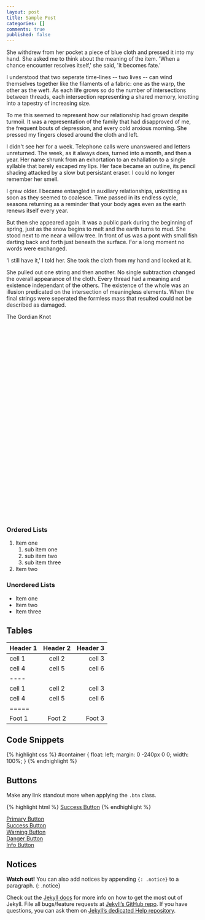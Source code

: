 ```yaml
---
layout: post
title: Sample Post
categories: []
comments: true
published: false
---
```


She withdrew from her pocket a piece of blue cloth and pressed it into my hand. She asked me to think about the meaning of the item. 'When a chance encounter resolves itself,' she said, 'it becomes fate.'

I understood that two seperate time-lines -- two lives -- can wind themselves together like the filaments of a fabric: one as the warp, the other as the weft. As each life grows so do the number of intersections between threads, each intersection representing a shared memory, knotting into a tapestry of increasing size.

To me this seemed to represent how our relationship had grown despite turmoil. It was a representation of the family that had disapproved of me, the frequent bouts of depression, and every cold anxious morning. She pressed my fingers closed around the cloth and left.

I didn't see her for a week. Telephone calls were unanswered and letters unreturned. The week, as it always does, turned into a month, and then a year. Her name shrunk from an exhortation to an exhallation to a single syllable that barely escaped my lips. Her face became an outline, its pencil shading attacked by a slow but persistant eraser. I could no longer remember her smell.

I grew older. I became entangled in auxiliary relationships, unknitting as soon as they seemed to coalesce. Time passed in its endless cycle, seasons returning as a reminder that your body ages even as the earth renews itself every year.

But then she appeared again. It was a public park during the beginning of spring, just as the snow begins to melt and the earth turns to mud. She stood next to me near a willow tree. In front of us was a pont with small fish darting back and forth just beneath the surface. For a long moment no words were exchanged.

'I still have it,' I told her. She took the cloth from my hand and looked at it.

She pulled out one string and then another. No single subtraction changed the overall appearance of the cloth. Every thread had a meaning and existence independant of the others. The existence of the whole was an illusion predicated on the intersection of meaningless elements. When the final strings were seperated the formless mass that resulted could not be described as damaged.

The Gordian Knot

<!--more-->




	
<link rel="stylesheet" href="files/leaflet.css">
<script src="files/leaflet.js"></script>

<style>
	#map { width: 800px; height: 500px; }
.info { padding: 6px 8px; font: 14px/16px Arial, Helvetica, sans-serif; background: white; background: rgba(255,255,255,0.8); box-shadow: 0 0 15px rgba(0,0,0,0.2); border-radius: 5px; } .info h4 { margin: 0 0 5px; color: #777; }
.legend { text-align: left; line-height: 18px; color: #555; } .legend i { width: 18px; height: 18px; float: left; margin-right: 8px; opacity: 0.7; }
</style>
</head>
<body>

<div id="map" class="leaflet-container leaflet-fade-anim leaflet-grab leaflet-touch-drag" style="position: relative;" tabindex="0"></div>

<script type="text/javascript" src="files/nations.js"></script>

<script type="text/javascript">

	var map = L.map('map').setView([25, 0], 1.5);

	L.tileLayer('https://api.tiles.mapbox.com/v4/{id}/{z}/{x}/{y}.png?access_token=pk.eyJ1IjoibWFwYm94IiwiYSI6ImNpandmbXliNDBjZWd2M2x6bDk3c2ZtOTkifQ._QA7i5Mpkd_m30IGElHziw', {
		maxZoom: 18,
		attribution: 'Map data &copy; <a href="http://openstreetmap.org">OpenStreetMap</a> contributors, ' +
			'<a href="http://creativecommons.org/licenses/by-sa/2.0/">CC-BY-SA</a>, ' +
			'Imagery © <a href="http://mapbox.com">Mapbox</a>',
		id: 'mapbox.light'
	});


	// control that shows state info on hover
	var info = L.control();

	info.onAdd = function (map) {
		this._div = L.DomUtil.create('div', 'info');
		this.update();
		return this._div;
	};

	info.update = function (props) {
		this._div.innerHTML = '<h4>Population Density in 2100</h4>' +  (props ?
			'<b>' + props.name + '</b><br />' + props.density + ' people / km<sup>2</sup>'
			: 'hover over a country');
	};

	info.addTo(map);


	// get color depending on population density value
	function getColor(d) {
		return d > 1000 ? '#800026' :
				d > 500  ? '#BD0026' :
				d > 200  ? '#E31A1C' :
				d > 100  ? '#FC4E2A' :
				d > 50   ? '#FD8D3C' :
				d > 20   ? '#FEB24C' :
				d > 10   ? '#FED976' :
							'#FFEDA0';
	}

	function style(feature) {
		return {
			weight: 0.8,
			opacity: 1,
			color: 'white',
			dashArray: '3',
			fillOpacity: 1,
			fillColor: getColor(feature.properties.density)
		};
	}

	function highlightFeature(e) {
		var layer = e.target;

		layer.setStyle({
			weight: 0.8,
			color: 'white',
			dashArray: '',
			fillOpacity: 0.85
		});

		if (!L.Browser.ie && !L.Browser.opera && !L.Browser.edge) {
			layer.bringToFront();
		}

		info.update(layer.feature.properties);
	}

	var geojson;

	function resetHighlight(e) {
		geojson.resetStyle(e.target);
		info.update();
	}

	function zoomToFeature(e) {
		map.fitBounds(e.target.getBounds());
	}

	function onEachFeature(feature, layer) {
		layer.on({
			mouseover: highlightFeature,
			mouseout: resetHighlight,
			click: zoomToFeature
		});
	}

	geojson = L.geoJson(statesData, {
		style: style,
		onEachFeature: onEachFeature
	}).addTo(map);

	map.attributionControl.addAttribution('Population data &copy; <a href="https://esa.un.org/unpd/wpp/Download/Standard/Population/">United Nations</a>');


	var legend = L.control({position: 'bottomright'});

	legend.onAdd = function (map) {

		var div = L.DomUtil.create('div', 'info legend'),
			grades = [0, 10, 20, 50, 100, 200, 500, 1000],
			labels = [],
			from, to;

		for (var i = 0; i < grades.length; i++) {
			from = grades[i];
			to = grades[i + 1];

			labels.push(
				'<i style="background:' + getColor(from + 1) + '"></i> ' +
				from + (to ? '&ndash;' + to : '+'));
		}

		div.innerHTML = labels.join('<br>');
		return div;
	};

	legend.addTo(map);

</script>































### Ordered Lists

1. Item one
   1. sub item one
   2. sub item two
   3. sub item three
2. Item two

### Unordered Lists

* Item one
* Item two
* Item three

## Tables

| Header 1 | Header 2 | Header 3 |
|:--------|:-------:|--------:|
| cell 1   | cell 2   | cell 3   |
| cell 4   | cell 5   | cell 6   |
|----
| cell 1   | cell 2   | cell 3   |
| cell 4   | cell 5   | cell 6   |
|=====
| Foot 1   | Foot 2   | Foot 3   |

## Code Snippets

{% highlight css %}
#container {
  float: left;
  margin: 0 -240px 0 0;
  width: 100%;
}
{% endhighlight %}

## Buttons

Make any link standout more when applying the `.btn` class.

{% highlight html %}
<a href="#" class="btn btn-success">Success Button</a>
{% endhighlight %}

<div markdown="0"><a href="#" class="btn">Primary Button</a></div>
<div markdown="0"><a href="#" class="btn btn-success">Success Button</a></div>
<div markdown="0"><a href="#" class="btn btn-warning">Warning Button</a></div>
<div markdown="0"><a href="#" class="btn btn-danger">Danger Button</a></div>
<div markdown="0"><a href="#" class="btn btn-info">Info Button</a></div>

## Notices

**Watch out!** You can also add notices by appending `{: .notice}` to a paragraph.
{: .notice}

Check out the [Jekyll docs][jekyll] for more info on how to get the most out of Jekyll. File all bugs/feature requests at [Jekyll’s GitHub repo][jekyll-gh]. If you have questions, you can ask them on [Jekyll’s dedicated Help repository][jekyll-help].

[jekyll]:      http://jekyllrb.com
[jekyll-gh]:   https://github.com/jekyll/jekyll
[jekyll-help]: https://github.com/jekyll/jekyll-help